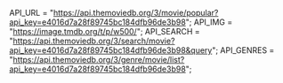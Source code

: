 API_URL = "https://api.themoviedb.org/3/movie/popular?api_key=e4016d7a28f89745bc184dfb96de3b98";
API_IMG = "https://image.tmdb.org/t/p/w500/";
API_SEARCH = "https://api.themoviedb.org/3/search/movie?api_key=e4016d7a28f89745bc184dfb96de3b98&query";
API_GENRES = "https://api.themoviedb.org/3/genre/movie/list?api_key=e4016d7a28f89745bc184dfb96de3b98";